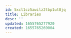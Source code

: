 ```yaml
---
id: 5xcl1cz5awilz2tbp1ut8jq
title: Libraries
desc: ''
updated: 1655765277920
created: 1655765269004
---
```

